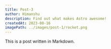 ```yaml
---
title: Post-3
author: Himanshu
description: Find out what makes Astro awesome!
createdAt: 2023-08-16
imagePath: ../images/post-1/rocket.png
---
```


This is a post written in Markdown.